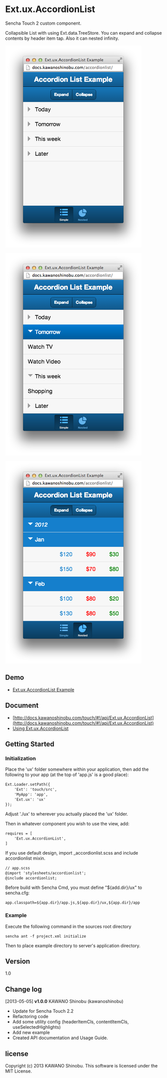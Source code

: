 # Ext.ux.AccordionList

Sencha Touch 2 custom component.

Collapsible List with using Ext.data.TreeStore. You can expand and collapse contents by header item tap. Also it can nested infinity.

[![1](image1.png)](https://raw.github.com/kawanoshinobu/Ext.ux.AccordionList/master/image1.png)

[![2](image2.png)](https://raw.github.com/kawanoshinobu/Ext.ux.AccordionList/master/image2.png)

[![3](image3.png)](https://raw.github.com/kawanoshinobu/Ext.ux.AccordionList/master/image3.png)

## Demo

- [Ext.ux.AccordionList Example](http://docs.kawanoshinobu.com/accordionlist)

## Document

- [http://docs.kawanoshinobu.com/touch/#!/api/Ext.ux.AccordionList](http://docs.kawanoshinobu.com/touch/#!/api/Ext.ux.AccordionList)
- [Using Ext.ux.AccordionList](http://docs.kawanoshinobu.com/touch/#!/guide/accordionlist)

## Getting Started

### Initialization

Place the 'ux' folder somewhere within your application, then add the following to your app (at the top of 'app.js' is a good place):

    Ext.Loader.setPath({
        'Ext': 'touch/src',
        'MyApp': 'app',
        'Ext.ux': 'ux'
    });

Adjust './ux' to wherever you actually placed the 'ux' folder.

Then in whatever component you wish to use the view, add:

    requires = [
        'Ext.ux.AccordionList',
    ]

If you use default design, import _accordionlist.scss and include accordionlist mixin.

    // app.scss
    @import 'stylesheets/accordionlist';
    @include accordionlist;

Before build with Sencha Cmd, you must define "${add.dir}/ux" to sencha.cfg:

    app.classpath=${app.dir}/app.js,${app.dir}/ux,${app.dir}/app

### Example

Execute the following command in the sources root directory

    sencha ant -f project.xml initialize

Then to place example directory to server's application directory.

## Version

1.0

## Change log

[2013-05-05] **v1.0.0** KAWANO Shinobu (kawanoshinobu)

* Update for Sencha Touch 2.2
* Refactoring code
* Add some utility config (headerItemCls, contentItemCls, useSelectedHighlights)
* Add new example
* Created API documentation and Usage Guide.

## license

Copyright (c) 2013 KAWANO Shinobu. This software is licensed under the MIT License.


